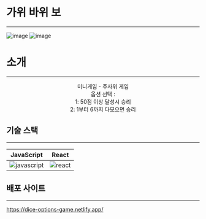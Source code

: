 # 가위 바위 보

---

![image](https://github.com/Junseong0112/mini-games/assets/108931006/f71e4b52-1382-49a9-8d6d-e82a29479c37)
![image](https://github.com/Junseong0112/mini-games/assets/108931006/894bb501-8277-4ba2-95c1-cf4a589a2490)

# 소개

---

<p align = "center">
  미니게임 - 주사위 게임
  <br>
  옵션 선택 :
  <br>
  1: 50점 이상 달성시 승리
  <br>
  2: 1부터 6까지 다모으면 승리
</p>

## 기술 스택

---

|                                                   JavaScript                                                    |                                                   React                                                    |
| :-------------------------------------------------------------------------------------------------------------: | :--------------------------------------------------------------------------------------------------------: |
| ![javascript](https://github.com/Junseong0112/mini-games/assets/108931006/bc682460-d9fb-4849-b3df-4698b65f2bab) | ![react](https://github.com/Junseong0112/mini-games/assets/108931006/7516e828-9677-4cf6-9323-b481cd9ed9df) |

## 배포 사이트

---

<https://dice-options-game.netlify.app/>

